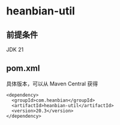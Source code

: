 # heanbian-util

## 前提条件

JDK 21

## pom.xml

具体版本，可以从 Maven Central 获得

```
<dependency>
  <groupId>com.heanbian</groupId>
  <artifactId>heanbian-util</artifactId>
  <version>20.3</version>
</dependency>
```